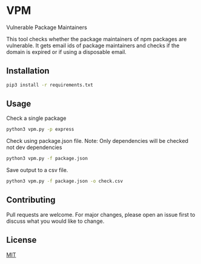 # VPM
Vulnerable Package Maintainers

This tool checks whether the package maintainers of npm packages are vulnerable. It gets email ids of package maintainers and checks if the domain is expired or if using a disposable email.

## Installation

```bash
pip3 install -r requirements.txt
```

## Usage
Check a single package
```bash
python3 vpm.py -p express
```

Check using package.json file. 
Note: Only dependencies will be checked not dev dependencies
```bash
python3 vpm.py -f package.json
```

Save output to a csv file. 
```bash
python3 vpm.py -f package.json -o check.csv
```

## Contributing
Pull requests are welcome. For major changes, please open an issue first to discuss what you would like to change.


## License
[MIT](https://choosealicense.com/licenses/mit/)